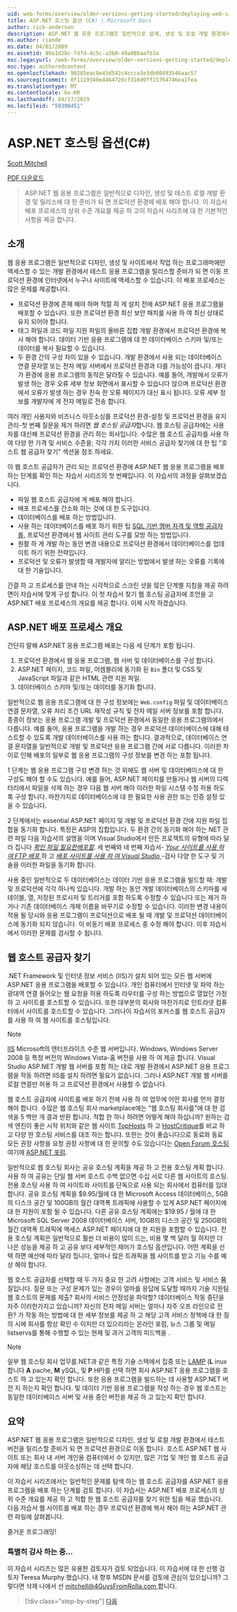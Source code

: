 ```yaml
---
uid: web-forms/overview/older-versions-getting-started/deploying-web-site-projects/asp-net-hosting-options-cs
title: ASP.NET 호스팅 옵션 (C#) | Microsoft Docs
author: rick-anderson
description: ASP.NET 웹 응용 프로그램은 일반적으로 설계, 생성 및 로컬 개발 환경에서 테스트 및 프로덕션 환경 o에 배포 해야 하는 중...
ms.author: riande
ms.date: 04/01/2009
ms.assetid: 89a1d2bc-fdfd-4c5c-a3b0-49a08baaf63a
msc.legacyurl: /web-forms/overview/older-versions-getting-started/deploying-web-site-projects/asp-net-hosting-options-cs
msc.type: authoredcontent
ms.openlocfilehash: 90285eac8e45d542c4ccca3e3db00493546aac57
ms.sourcegitcommit: 0f1119340e4464720cfd16d0ff15764746ea1fea
ms.translationtype: MT
ms.contentlocale: ko-KR
ms.lasthandoff: 04/17/2019
ms.locfileid: "59398451"
---
```

# <a name="aspnet-hosting-options-c"></a>ASP.NET 호스팅 옵션(C#)

[Scott Mitchell](https://twitter.com/ScottOnWriting)

[PDF 다운로드](http://download.microsoft.com/download/E/8/9/E8920AE6-D441-41A7-8A77-9EF8FF970D8B/aspnet_tutorial01_Basics_cs.pdf)

> ASP.NET 웹 응용 프로그램은 일반적으로 디자인, 생성 및 테스트 로컬 개발 환경 및 릴리스에 대 한 준비가 되 면 프로덕션 환경에 배포 해야 합니다. 이 자습서 배포 프로세스의 상위 수준 개요를 제공 하 고이 자습서 시리즈에 대 한 기본적인 사항을 제공 합니다.


## <a name="introduction"></a>소개

웹 응용 프로그램은 일반적으로 디자인, 생성 및 사이트에서 작업 하는 프로그래머에만 액세스할 수 있는 개발 환경에서 테스트 응용 프로그램을 릴리스할 준비가 되 면 이동 프로덕션 환경에 인터넷에서 누구나 사이트에 액세스할 수 있습니다. 이 배포 프로세스는 많은 문제를 제공합니다.

- 프로덕션 환경에 존재 해야 하며 적절 하 게 설치 전에 ASP.NET 응용 프로그램을 배포할 수 있습니다. 또한 프로덕션 환경 최신 보안 패치를 사용 하 여 최신 상태로 유지 되어야 합니다.
- 태그 파일과 코드 파일 지원 파일의 올바른 집합 개발 환경에서 프로덕션 환경에 복사 해야 합니다. 데이터 기반 응용 프로그램에 대 한 데이터베이스 스키마 및/또는 데이터를 복사 필요할 수 있습니다.
- 두 환경 간의 구성 차이 있을 수 있습니다. 개발 환경에서 사용 되는 데이터베이스 연결 문자열 또는 전자 메일 서버에서 프로덕션 환경과 다를 가능성이 큽니다. 게다가 환경에 응용 프로그램의 동작은 달라질 수 있습니다. 예를 들어, 개발에서 오류가 발생 하는 경우 오류 세부 정보 화면에서 표시할 수 있습니다 않으며 프로덕션 환경에서 오류가 발생 하는 경우 친숙 한 오류 페이지가 대신 표시 됩니다. 오류 세부 정보를 개발자에 게 전자 메일로 전송 합니다.

여러 개인 사용자와 비즈니스 아웃소싱를 프로덕션 환경-설정 및 프로덕션 환경을 유지 관리-첫 번째 질문을 제거 하려면 *웹 호스팅 공급자*합니다. 웹 호스팅 공급자에는 사용자를 대신해 프로덕션 환경을 관리 하는 회사입니다. 수많은 웹 호스트 공급자를 사용 하 여 다양 한 가격 및 서비스 수준을; 각각 가지 이러한 서비스 공급자 찾기에 대 한 팁 "호스트 웹 공급자 찾기" 섹션을 참조 하세요.

이 웹 호스트 공급자가 관리 되는 프로덕션 환경에 ASP.NET 웹 응용 프로그램을 배포 하는 단계를 확인 하는 자습서 시리즈의 첫 번째입니다. 이 자습서의 과정을 살펴보겠습니다.

- 파일 웹 호스트 공급자에 게 배포 해야 합니다.
- 배포 프로세스를 간소화 하는 것에 대 한 도구입니다.
- 데이터베이스를 배포 하는 방법입니다.
- 사용 하는 데이터베이스를 배포 하기 위한 팁 [SQL 기반 멤버 자격 및 역할 공급자를](../../older-versions-security/membership/creating-the-membership-schema-in-sql-server-cs.md), 프로덕션 환경에서 웹 사이트 관리 도구를 모방 하는 방법입니다.
- 원활 하 게 개발 하는 동안 변경 내용으로 프로덕션 환경에서 데이터베이스를 업데이트 하기 위한 전략입니다.
- 프로덕션 및 오류가 발생할 때 개발자에 알리는 방법에서 발생 하는 오류를 기록에 대 한 기술입니다.

간결 하 고 프로세스를 안내 하는 시각적으로 스크린 샷을 많은 단계별 지침을 제공 하려면이 자습서에 맞게 구성 합니다. 이 첫 자습서 찾기 웹 호스팅 공급자에 조언을 고 ASP.NET 배포 프로세스의 개요를 제공 합니다. 이제 시작 하겠습니다.

## <a name="an-overview-of-the-aspnet-deployment-process"></a>ASP.NET 배포 프로세스 개요

간단히 말해 ASP.NET 응용 프로그램 배포는 다음 세 단계가 포함 됩니다.

1. 프로덕션 환경에서 웹 응용 프로그램, 웹 서버 및 데이터베이스를 구성 합니다.
2. ASP.NET 페이지, 코드 파일, 어셈블리에 동기화 된 `Bin` 폴더 및 CSS 및 JavaScript 파일과 같은 HTML 관련 지원 파일.
3. 데이터베이스 스키마 및/또는 데이터를 동기화 합니다.

일반적으로 웹 응용 프로그램에 대 한 구성 정보에는 `Web.config` 파일 및 데이터베이스 연결 문자열, 오류 처리 조건 URL 재작성 규칙 및 전자 메일 서버 정보를 포함 합니다. 종종이 정보는 응용 프로그램 개발 및 프로덕션 환경에서 동일한 응용 프로그램의에서 다릅니다. 예를 들어, 응용 프로그램을 개발 하는 경우 프로덕션 데이터베이스에 대해 테스트할 수 있도록 개발 데이터베이스를 사용 하는 합니다. 결과적으로, 데이터베이스 연결 문자열을 일반적으로 개발 및 프로덕션 응용 프로그램 간에 서로 다릅니다. 이러한 차이로 인해 배포의 일부로 웹 응용 프로그램의 구성 정보를 변경 하는 포함 됩니다.

1 단계는 웹 응용 프로그램 구성 변경 하는 것 외에도 웹 서버 및 데이터베이스에 대 한 구성도 해야 할 수도 있습니다. 예를 들어, ASP.NET 페이지를 만들거나 웹 서버의 디렉터리에서 파일을 삭제 하는 경우 다음 웹 서버 해야 이러한 파일 시스템 수정 허용 하도록 구성 합니다. 마찬가지로 데이터베이스에 대 한 필요한 사용 권한 또는 인증 설정 있을 수 있습니다.


2 단계에서는 essential ASP.NET 페이지 및 개발 및 프로덕션 환경 간에 지원 파일 집합을 동기화 합니다. 특정은 ASP의 집합입니다. 두 환경 간의 동기화 해야 하는 NET 관련 파일 다음 자습서의 설명을 이며 Visual Studio에서 만든 프로젝트의 유형에 따라 달라 집니다 [ *확인 파일 필요한배포할*](determining-what-files-need-to-be-deployed-cs.md). 세 번째와 네 번째 자습서- [ *Your 사이트를 사용 하 여 FTP 배포* ](deploying-your-site-using-an-ftp-client-cs.md) 하 고 [ *배포 사이트를 사용 하 여 Visual Studio* ](deploying-your-site-using-visual-studio-cs.md) -검사 다양 한 도구 및 기술을 이러한 파일을 동기화 합니다.

사용 중인 일반적으로 두 데이터베이스는 데이터 기반 응용 프로그램을 빌드할 때: 개발 및 프로덕션에 각각 하나씩 있습니다. 개발 하는 동안 개발 데이터베이스의 스키마를 새 테이블, 열, 저장된 프로시저 및 트리거를 포함 하도록 수정할 수 있습니다 또는 제거 하거나 기존 데이터베이스 개체 이름을 바꾸기로 수정할 수 있습니다. 이러한 변경 내용이 적용 될 당시와 응용 프로그램이 프로덕션으로 배포 될 때 개발 및 프로덕션 데이터베이스에 동기화 되지 않습니다. 이 비동기 배포 프로세스 중 수정 해야 합니다. 이후 자습서에서 이러한 문제를 검사할 수 됩니다.

## <a name="finding-a-web-host-provider"></a>웹 호스트 공급자 찾기

.NET Framework 및 인터넷 정보 서비스 (IIS)가 설치 되어 있는 모든 웹 서버에 ASP.NET 응용 프로그램을 배포할 수 있습니다. 개인 컴퓨터에서 인터넷 및 파악 하는 광대역 연결 들어오는 웹 요청을 허용 하도록 라우터를 구성 하는 방법으로 열었던 가정 하 고 사이트를 호스트할 수 있습니다. 또한 대부분의 회사와 마찬가지로 인트라넷 컴퓨터에서 사이트를 호스트할 수 있습니다. 그러나이 자습서의 포커스를 웹 호스트 공급자를 사용 하 여 웹 사이트를 호스팅입니다.

> [!NOTE]
> [IIS](https://www.iis.net/) Microsoft의 엔터프라이즈 수준 웹 서버입니다. Windows, Windows Server 2008 등 특정 버전의 Windows Vista-홈 버전을 사용 하 여 제공 합니다. Visual Studio ASP.NET 개발 웹 서버를 포함 하는 대로 개발 환경에서 ASP.NET 응용 프로그램을 작동 하려면 IIS를 설치 하려면 필요가 없습니다. 그러나 ASP.NET 개발 웹 서버를 로컬 연결만 허용 하 고 프로덕션 환경에서 사용할 수 없습니다.


웹 호스트 공급자에 사이트를 배포 하기 전에 사용 하 여 업무에 어떤 회사를 먼저 결정 해야 합니다. 수많은 웹 호스팅 회사 marketplace에는 "웹 호스팅 회사를"에 대 한 검색을 5 백만 개 결과 반환 합니다. 적합 한 하나 하려면 어떻게 해야 하십니까? 원하는 검색 엔진이 좋은 시작 위치와 같은 웹 사이트 [TopHosts](http://www.tophosts.com/) 하 고 [HostCritique](http://www.hostcritique.net/)를 비교 하 고 다양 한 호스팅 서비스를 대조 하는 합니다. 또한는 것이 좋습니다으로 동료와 동료 모든 권장 사항을 요청 권장 사항에 대 한 문의할 수도 있습니다는 [Open Forum 호스팅](https://forums.asp.net/158.aspx) 여기에 [ASP.NET 포럼](https://forums.asp.net/).

일반적으로 웹 호스팅 회사는 공유 호스팅 계획을 제공 하 고 전용 호스팅 계획 합니다. 사용 하 여 공유는 단일 웹 서버 호스트 수백 없으면 수십 서로 다른 웹 사이트의 호스팅. 전용 호스팅 사용 하 여 사이트와 사이트를 단독으로 사용 되는 회사에서 컴퓨터를 임대 합니다. 공유 호스팅 계획을 $9.95/월에 대 한 Microsoft Access 데이터베이스, 5GB의 디스크 공간 및 100GB의 월간 대역폭 트래픽에 사용할 수 있게 ASP.NET 페이지에 대 한 지원이 포함 될 수 있습니다. 다른 공유 호스팅 계획에는 $19.95 / 월에 대 한 Microsoft SQL Server 2008 데이터베이스 서버, 10GB의 디스크 공간 및 250GB의 월간 대역폭 트래픽에 액세스 ASP.NET 페이지에 대 한 지원을 포함할 수 있습니다. 전용 호스팅 계획은 일반적으로 훨씬 더 비용이 많이 드는, 비용 몇 백 달러 월 하지만 더 나은 성능을 제공 하 고 공유 보다 세부적인 제어가 호스팅 옵션입니다. 어떤 계획을 선택 하면 예산에 따라 달라 집니다, 얼마나 많은 트래픽을 웹 사이트를 받고 기능 수를 예상 해야 합니다.

웹 호스트 공급자를 선택할 때 두 가지 중요 한 고려 사항에는 고객 서비스 및 서비스 품질입니다. 질문 또는 구성 문제가 있는 경우이 얼마를 응답에 도달할 때까지 기술 지원팀 웹 호스트의 문제를 제출? 회사의 서비스 안정성을 파악할? 데이터베이스 작동 중단을 자주 이러한가지고 있습니까? 자신의 전자 메일 서버는 얼마나 자주 오프 라인으로 전환? 가 작동 하는 방법에 대 한 세부 정보를 제공 하 고 해당 고객 서비스 정책에 대 한 질의 시에 회사를 항상 확인 수 이지만 더 있으리라는 온라인 포럼, 뉴스 그룹 및 메일 listservs를 통해 수행할 수 있는 현재 및 과거 고객의 피드백을 .

> [!NOTE]
> 일부 웹 호스팅 회사 업무를.NET과 같은 특정 기술 스택에서 집중 또는 [LAMP](http://en.wikipedia.org/wiki/LAMP_stack) (**L** inux 합니다 **A** pache, **M** ySQL, 및 **P** HP)를 선택 하면 회사 ASP.NET 응용 프로그램을 호스트 하 고 있는지 확인 합니다. 또한 응용 프로그램을 빌드하는 데 사용할 ASP.NET 버전 지 하는지 확인 합니다. 및 데이터 기반 응용 프로그램을 작성 하는 경우 웹 호스트는 동일한 데이터베이스 서버 및 사용 중인 버전을 제공 하 고 있는지 확인 합니다.


## <a name="summary"></a>요약

ASP.NET 웹 응용 프로그램은 일반적으로 디자인, 생성 및 로컬 개발 환경에서 테스트 버전을 릴리스할 준비가 되 면 프로덕션 환경으로 이동 합니다. 호스트 ASP.NET 웹 사이트 또는 회사 내 서버 개인용 컴퓨터에서 수 있지만, 많은 기업 및 개인 웹 호스트 공급자에 해당 호스트를 아웃소싱하는 데 선택 합니다.

이 자습서 시리즈에서는 일반적인 문제를 탐색 하는 웹 호스트 공급자를 ASP.NET 응용 프로그램을 배포 하는 단계를 검토 합니다. 이 자습서는 ASP.NET 배포 프로세스의 상위 수준 개요를 제공 하 고 적합 한 웹 호스트 공급자를 찾기 위한 팁을 제공 했습니다. 다음 자습서 웹 사이트를 배포 하는 경우 프로덕션 환경에 복사 해야 하는 ASP.NET 관련 파일에 살펴봅니다.

즐거운 프로그래밍!

### <a name="special-thanks-to"></a>특별히 감사 하는 중...

이 자습서 시리즈는 많은 유용한 검토자가 검토 되었습니다. 이 자습서에 대 한 선행 검토자 Teresa Murphy 했습니다. 내 향후 MSDN 문서를 검토에 관심이 있으십니까? 그렇다면 삭제 나에서 선 [ mitchell@4GuysFromRolla.com ](mailto:mitchell@4GuysFromRolla.com)합니다.

> [!div class="step-by-step"]
> [다음](determining-what-files-need-to-be-deployed-cs.md)

